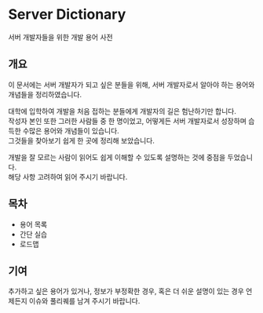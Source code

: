 # Server Dictionary

서버 개발자들을 위한 개발 용어 사전

## 개요

이 문서에는 서버 개발자가 되고 싶은 분들을 위해, 서버 개발자로서 알아야 하는 용어와 개념들을 정리하였습니다.

대학에 입학하여 개발을 처음 접하는 분들에게 개발자의 길은 험난하기만 합니다.  
작성자 본인 또한 그러한 사람들 중 한 명이었고, 어떻게든 서버 개발자로서 성장하며 습득한 수많은 용어와 개념들이 있습니다.  
그것들을 찾아보기 쉽게 한 곳에 정리해 보았습니다.

개발을 잘 모르는 사람이 읽어도 쉽게 이해할 수 있도록 설명하는 것에 중점을 두었습니다.  
해당 사항 고려하여 읽어 주시기 바랍니다.

## 목차

- 용어 목록
- 간단 실습
- 로드맵

## 기여

추가하고 싶은 용어가 있거나, 정보가 부정확한 경우, 혹은 더 쉬운 설명이 있는 경우 언제든지 이슈와 풀리퀘를 남겨 주시기 바랍니다.
